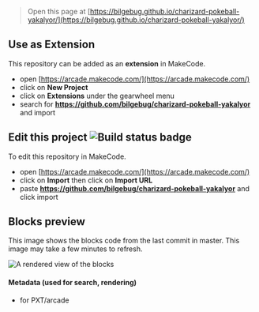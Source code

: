  


> Open this page at [https://bilgebug.github.io/charizard-pokeball-yakalyor/](https://bilgebug.github.io/charizard-pokeball-yakalyor/)

## Use as Extension

This repository can be added as an **extension** in MakeCode.

* open [https://arcade.makecode.com/](https://arcade.makecode.com/)
* click on **New Project**
* click on **Extensions** under the gearwheel menu
* search for **https://github.com/bilgebug/charizard-pokeball-yakalyor** and import

## Edit this project ![Build status badge](https://github.com/bilgebug/charizard-pokeball-yakalyor/workflows/MakeCode/badge.svg)

To edit this repository in MakeCode.

* open [https://arcade.makecode.com/](https://arcade.makecode.com/)
* click on **Import** then click on **Import URL**
* paste **https://github.com/bilgebug/charizard-pokeball-yakalyor** and click import

## Blocks preview

This image shows the blocks code from the last commit in master.
This image may take a few minutes to refresh.

![A rendered view of the blocks](https://github.com/bilgebug/charizard-pokeball-yakalyor/raw/master/.github/makecode/blocks.png)

#### Metadata (used for search, rendering)

* for PXT/arcade
<script src="https://makecode.com/gh-pages-embed.js"></script><script>makeCodeRender("{{ site.makecode.home_url }}", "{{ site.github.owner_name }}/{{ site.github.repository_name }}");</script>
